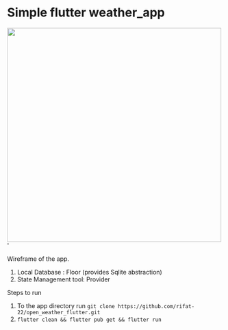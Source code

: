 # Simple flutter weather_app

<img src="https://user-images.githubusercontent.com/42882492/209477812-41697c59-c8b7-4488-92bb-77a284ffc92d.jpg" width="500" />'

Wireframe of the app.

1. Local Database : Floor (provides Sqlite abstraction)
2. State Management tool: Provider

Steps to run 

1. To the app directory run `git clone https://github.com/rifat-22/open_weather_flutter.git`
2. `flutter clean && flutter pub get && flutter run`


